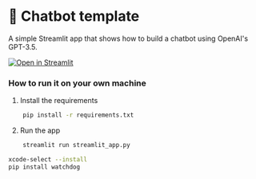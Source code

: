 # 💬 Chatbot template

A simple Streamlit app that shows how to build a chatbot using OpenAI's GPT-3.5.

[![Open in Streamlit](https://static.streamlit.io/badges/streamlit_badge_black_white.svg)](https://chatbot-template.streamlit.app/)

### How to run it on your own machine

1. Install the requirements

```sh
    pip install -r requirements.txt
```

2. Run the app

```sh
    streamlit run streamlit_app.py
```

```sh
xcode-select --install
pip install watchdog
```
